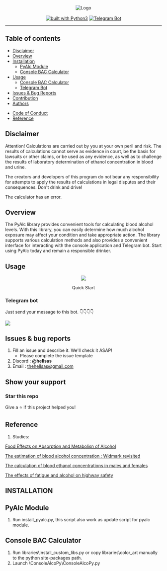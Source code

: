 
<div align="center">
<img src="https://github.com/HellSAS/PyAlc/blob/work2/otherfile/banner.png" alt="Logo">
<br/>
<br/>
<a href="https://www.python.org/"><img src="https://img.shields.io/badge/built%20with-Python3-green.svg" alt="built with Python3"></a>
<a href="https://t.me/Testing1112Bot" target="__blank"><img src="https://img.shields.io/badge/Telegram-Bot-red.svg" alt="Telegram Bot"></a>
<!--<a href="https://discord.com/invite/FAAyq3QJqP"><img src="https://img.shields.io/discord/897532566301724722.svg" alt="Discord Channel"></a> -->
</div> 
	
----------
## Table of contents		
   * [Disclaimer](https://github.com/HellSAS/PyAlc#disclaimer])		
   * [Overview](https://github.com/HellSAS/PyAlc#overview)
   * [Installation](https://github.com/HellSAS/PyAlc/blob/master/INSTALL.md)
       * [PyAlc Module](https://github.com/HellSAS/PyAlc#installation##pyalcmodule)
	   * [Console BAC Calculator](https://github.com/HellSAS/PyAlc#installation##consolebaccalculator)
   * [Usage](https://github.com/HellSAS/PyAlc#usage)
       * [Console BAC Calculator](https://github.com/HellSAS/PyAlc/tree/master/ConsoleAlcoPy)
   	   * [Telegram Bot](https://t.me/Testing1112Bot)
   * [Issues & Bug Reports](https://github.com/HellSAS/PyAlc#issues--bug-reports)
   * [Contribution](https://github.com/HellSAS/PyAlc/blob/master/.github/CONTRIBUTING.md)
   * [Authors](https://github.com/HellSAS/PyAlc/blob/master/AUTHORS.md)
   <!--* [License](https://github.com/sepandhaghighi/art/blob/master/LICENSE) -->
   <!--* [Show Your Support](https://github.com/sepandhaghighi/art#show-your-support) -->
   <!--* [Changelog](https://github.com/sepandhaghighi/art/blob/master/CHANGELOG.md)-->
   * [Code of Conduct](https://github.com/sepandhaghighi/art/blob/master/.github/CODE_OF_CONDUCT.md)
   * [Reference](https://github.com/HellSAS/PyAlc#reference)

## Disclaimer
Attention! Calculations are carried out by you at your own peril and risk. The results of calculations cannot serve as evidence in court, be the basis for lawsuits or other claims, or be used as any evidence, as well as to challenge the results of laboratory determination of ethanol concentration in blood and urine.

The creators and developers of this program do not bear any responsibility for attempts to apply the results of calculations in legal disputes and their consequences. Don't drink and drive!

The calculator has an error.
## Overview	
The PyAlc library provides convenient tools for calculating blood alcohol levels. With this library, you can easily determine how much alcohol exposure may affect your condition and take appropriate action. The library supports various calculation methods and also provides a convenient interface for interacting with the console application and Telegram bot. Start using PyAlc today and remain a responsible drinker.


<!--
<table>
	<!--
	<tr align="center"> 
		<td>Open Hub</td>
		<td><a href="https://www.openhub.net/p/artlib"><img src="https://www.openhub.net/p/artlib/widgets/project_thin_badge.gif"></a></td>	
	</tr>
	<tr align="center">
		<td>PyPI Counter</td>
		<td><a href="http://pepy.tech/project/art"><img src="http://pepy.tech/badge/art"></a></td>
	</tr>
	
	<tr align="center">
		<td>Github Stars</td>
		<td><a href="https://github.com/sepandhaghighi/art"><img src="https://img.shields.io/github/stars/sepandhaghighi/art.svg?style=social&label=Stars"></a></td>
	</tr>
	<tr align="center">
		<td>Font Counter</td>
		<td id="font_counter">652</td>
	</tr>
	<tr align="center">
		<td>1-Line-Art Counter</td>
		<td id="art_counter">710</td>
	</tr>
    <tr align="center">
		<td>Decor Counter</td>
		<td id="decor_counter">218</td>
	</tr>
</table>



<table>
	<tr> 
		<td align="center">Branch</td>
		<td align="center">master</td>	
		<td align="center">dev</td>	
	</tr>
	<tr>
		<td align="center">CI</td>
		<td align="center"><img src="https://github.com/sepandhaghighi/art/workflows/CI/badge.svg?branch=master"></td>
		<td align="center"><img src="https://github.com/sepandhaghighi/art/workflows/CI/badge.svg?branch=dev"></td>
	</tr>
</table>

<table>
	<tr> 
		<td align="center">Code Quality</td>
		<td align="center"><a class="badge-align" href="https://www.codacy.com/app/sepand-haghighi/art?utm_source=github.com&amp;utm_medium=referral&amp;utm_content=sepandhaghighi/art&amp;utm_campaign=Badge_Grade"><img src="https://api.codacy.com/project/badge/Grade/405020450bc94088ad1450461831a587"/></a></td>	
		<td align="center"><a href="https://codebeat.co/projects/github-com-sepandhaghighi-art-dev"><img alt="codebeat badge" src="https://codebeat.co/badges/90e77325-a046-4cc5-9c3e-646c011a5b72" /></a></td>	
		<td align="center"><a href="https://www.codefactor.io/repository/github/sepandhaghighi/art"><img src="https://www.codefactor.io/repository/github/sepandhaghighi/art/badge" alt="CodeFactor" /></a></td>
	</tr>
</table>

    -->

## Usage

<div align="center">

<img src="https://github.com/HellSAS/PyAlc/blob/work2/otherfile/ConsoleAlcoPyGif.gif">
<p>Quick Start</p>

</div>				


### Telegram bot			

Just send your message to this bot. 👇👇👇👇		

<a href="https://t.me/Testing1112Bot" target="__blank"><img src="https://img.shields.io/badge/Telegram-Bot1-red.svg"></a>			



## Issues & bug reports			

1. Fill an issue and describe it. We'll check it ASAP!
    - Please complete the issue template
2. Discord : **@hellsas**
3. Email : [thehellsas@gmail.com](mailto:thehellsas@gmail.com "thehellsas@gmail.com")


## Show your support
								
<h3>Star this repo</h3>					

Give a ⭐️ if this project helped you!

## Reference
1. Studies:

[Food Effects on Absorption and Metabolisn of Alcohol](https://pubmed.ncbi.nlm.nih.gov/979272/)

[The estimation of blood alcohol concentration : Widmark revisited](https://pubmed.ncbi.nlm.nih.gov/25868887/)

[The calculation of blood ethanol concentrations in males and females](https://pubmed.ncbi.nlm.nih.gov/11197633/)

[The effects of fatigue and alcohol on highway safety](https://rosap.ntl.bts.gov/view/dot/1285)



<!--
<h3>Donate to our project</h3>	

If you do like our project and we hope that you do, can you please support us? Our project is not and is never going to be working for profit. We need the money just so we can continue doing what we do ;-) .			

<a href="https://www.ascii-art.site/#support" target="_blank"><img src="https://github.com/sepandhaghighi/art/raw/master/otherfile/donate-button.png" height="90px" width="270px" alt="Art Donation"></a>

<h3>Become a sponsor to ART</h3>

* Contact us at the email first	

<h4>Corporate sponsor</h4>

- **$250** a month
- Your company's logo can be featured on **Readme**
- Intended for small companies


<h4>Mega corporate sponsor</h4>

- **$500** a month
- Your company's logo can be featured on **Readme** and **Website**
- Intended for medium-sized companies

-->

## INSTALLATION 

## PyAlc Module
1. Run install_pyalc.py, this script also work as update script for pyalc module.

## Console BAC Calculator
1. Run libraries\install_custom_libs.py or copy libraries\color_art manually to the python site-packages path. 
2. Launch \ConsoleAlcoPy\ConsoleAlcoPy.py